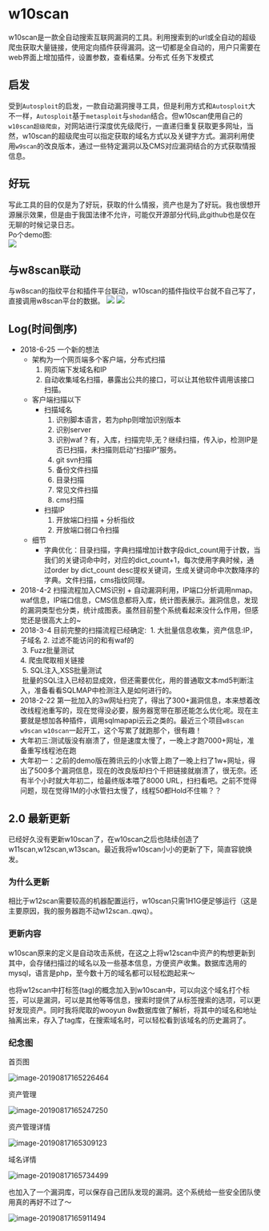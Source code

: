 # w10scan
w10scan是一款全自动搜索互联网漏洞的工具。利用搜索到的url或全自动的超级爬虫获取大量链接，使用定向插件获得漏洞。这一切都是全自动的，用户只需要在web界面上增加插件，设置参数，查看结果。分布式 任务下发模式

## 启发
受到`Autosploit`的启发，一款自动漏洞搜寻工具，但是利用方式和`Autosploit`大不一样，`Autosploit`基于`metasploit`与`shodan`结合。但w10scan使用自己的`w10scan超级爬虫`，对网站进行深度优先级爬行，一直递归重复获取更多网址，当然，w10scan的超级爬虫可以指定获取的域名方式以及关键字方式。漏洞利用使用`w9scan`的改良版本，通过一些特定漏洞以及CMS对应漏洞结合的方式获取情报信息。

## 好玩
写此工具的目的仅是为了好玩，获取的什么情报，资产也是为了好玩。我也很想开源展示效果，但是由于我国法律不允许，可能仅开源部分代码,此github也是仅在无聊的时候记录日志。  
Po个demo图:  
![](./1.jpg)

## 与w8scan联动
与w8scan的指纹平台和插件平台联动，w10scan的插件指纹平台就不自己写了，直接调用w8scan平台的数据。
![](./2.jpg)
![](./3.jpg)

## Log(时间倒序)
- 2018-6-25 一个新的想法
    - 架构为一个网页端多个客户端，分布式扫描
        1. 网页端下发域名和IP
        2. 自动收集域名扫描，暴露出公共的接口，可以让其他软件调用该接口扫描。
    - 客户端扫描以下
        - 扫描域名
            1. 识别脚本语言，若为php则增加识别版本
            2. 识别server
            3. 识别waf？有，入库，扫描完毕,无？继续扫描，传入ip，检测IP是否已扫描，未扫描则启动“扫描IP”服务。
            4. git svn扫描
            5. 备份文件扫描
            6. 目录扫描
            7. 常见文件扫描
            8. cms扫描
        - 扫描IP
            1. 开放端口扫描 + 分析指纹
            2. 开放端口弱口令扫描
    - 细节
        - 字典优化：目录扫描，字典扫描增加计数字段dict_count用于计数，当我们的关键词命中时，对应的dict_count+1，每次使用字典时候，通过order by dict_count desc提权关键词，生成关键词命中次数降序的字典。文件扫描，cms指纹同理。
- 2018-4-2 扫描流程加入CMS识别 + 自动漏洞利用，IP端口分析调用nmap。waf信息，IP端口信息，CMS信息都将入库，统计图表展示。漏洞信息，发现的漏洞类型也分类，统计成图表。虽然目前整个系统看起来没什么作用，但感觉还是很高大上的~
- 2018-3-4 目前完整的扫描流程已经确定: 
  1. 大批量信息收集，资产信息:IP，子域名
  2. 过滤不能访问的和有waf的  
  3. Fuzz批量测试  
  4. 爬虫爬取相关链接  
  5. SQL注入,XSS批量测试  
  批量的SQL注入已经初显成效，但还需要优化，用的普通取文本md5判断注入，准备看看SQLMAP中检测注入是如何进行的。
- 2018-2-22 第一批加入的3w网址扫完了，得出了300+漏洞信息，本来想着改改线程池重写的，现在觉得没必要，服务器宽带在那还能怎么优化呢。现在主要就是想加各种插件，调用sqlmapapi云云之类的。最近三个项目`w8scan` `w9scan` `w10scan`一起开工，这个写累了就跑那个，很有趣！
- 大年初三:测试版没有崩溃了，但是速度太慢了，一晚上才跑7000+网址，准备重写线程池在跑
- 大年初一：之前的demo版在腾讯云的小水管上跑了一晚上扫了1w+网址，得出了500多个漏洞信息，现在的改良版却扫个千把链接就崩溃了，很无奈。还有半个小时就大年初二，给最终版本喂了8000 URL，扫扫看吧。之前不觉得问题，现在觉得1M的小水管扫太慢了，线程50都Hold不住嘛？？

## 2.0 最新更新

已经好久没有更新w10scan了，在w10scan之后也陆续创造了w11scan,w12scan,w13scan。最近我将w10scan小小的更新了下，简直容貌焕发。

### 为什么更新

相比于w12scan需要较高的机器配置运行，w10scan只需1H1G便足够运行（这是主要原因，我的服务器跑不动w12scan..qwq）。

### 更新内容

w10scan原来的定义是自动攻击系统，在这之上将w12scan中资产的构想更新到其中，会存储扫描过的域名以及一些基本信息，方便资产收集。数据库选用的mysql，语言是php，至今数十万的域名都可以轻松跑起来～

也将w12scan中打标签(tag)的概念加入到w10scan中，可以向这个域名打个标签，可以是漏洞，可以是其他等等信息，搜索时提供了从标签搜索的选项，可以更好发现资产。同时我将爬取的wooyun 8w数据库做了解析，将其中的域名和地址抽离出来，存入了tag库，在搜索域名时，可以轻松看到该域名的历史漏洞了。

### 纪念图

首页图

![image-20190817165226464](assets/image-20190817165226464.png)

资产管理

![image-20190817165247250](assets/image-20190817165247250.png)

资产管理详情

![image-20190817165309123](assets/image-20190817165309123.png)

域名详情

![image-20190817165734499](assets/image-20190817165734499.png)

也加入了一个漏洞库，可以保存自己团队发现的漏洞。这个系统给一些安全团队使用真的再好不过了～

![image-20190817165911494](assets/image-20190817165911494.png)